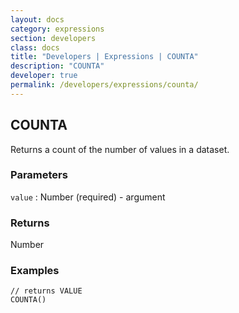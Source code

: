 ```yaml
---
layout: docs
category: expressions
section: developers
class: docs
title: "Developers | Expressions | COUNTA"
description: "COUNTA"
developer: true
permalink: /developers/expressions/counta/
---
```


## COUNTA

Returns a count of the number of values in a dataset.

### Parameters
`value` : Number (required) - argument

### Returns
Number

### Examples
```
// returns VALUE
COUNTA()
```